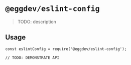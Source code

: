 # `@eggdev/eslint-config`

> TODO: description

## Usage

```
const eslintConfig = require('@eggdev/eslint-config');

// TODO: DEMONSTRATE API
```
